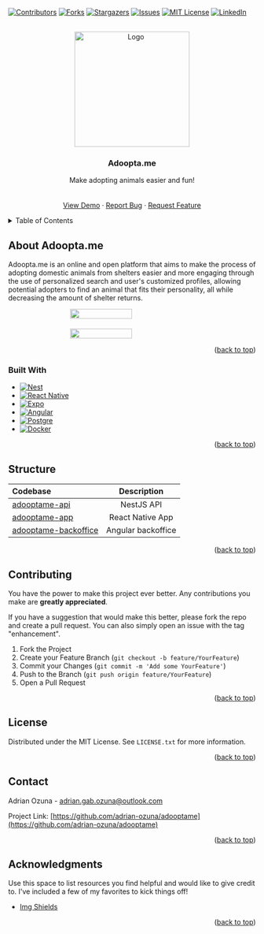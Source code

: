 <a name="readme-top"></a>
<!--
*** Thanks for checking out the Best-README-Template. If you have a suggestion
*** that would make this better, please fork the repo and create a pull request
*** or simply open an issue with the tag "enhancement".
*** Don't forget to give the project a star!
*** Thanks again! Now go create something AMAZING! :D
-->



<!-- PROJECT SHIELDS -->
<!--
*** I'm using markdown "reference style" links for readability.
*** Reference links are enclosed in brackets [ ] instead of parentheses ( ).
*** See the bottom of this document for the declaration of the reference variables
*** for contributors-url, forks-url, etc. This is an optional, concise syntax you may use.
*** https://www.markdownguide.org/basic-syntax/#reference-style-links
-->
[![Contributors][contributors-shield]][contributors-url]
[![Forks][forks-shield]][forks-url]
[![Stargazers][stars-shield]][stars-url]
[![Issues][issues-shield]][issues-url]
[![MIT License][license-shield]][license-url]
[![LinkedIn][linkedin-shield]][linkedin-url]



<!-- PROJECT LOGO -->
<br />
<div align="center">
  <a href="https://github.com/othneildrew/Best-README-Template">
    <img src="https://i.imgur.com/SWgR0FA.png" alt="Logo" width="234">
  </a>

  <h3 align="center">Adoopta.me</h3>

  <p align="center">
    Make adopting animals easier and fun!
    <br />
    <br />
    <br />
    <a href="https://github.com/othneildrew/Best-README-Template">View Demo</a>
    ·
    <a href="https://github.com/othneildrew/Best-README-Template/issues">Report Bug</a>
    ·
    <a href="https://github.com/othneildrew/Best-README-Template/issues">Request Feature</a>
  </p>
</div>



<!-- TABLE OF CONTENTS -->
<details>
  <summary>Table of Contents</summary>
  <ol>
    <li>
      <a href="#about-the-project">About The Project</a>
      <ul>
        <li><a href="#built-with">Built With</a></li>
      </ul>
    </li>
    <li><a href="#contributing">Contributing</a></li>
    <li><a href="#license">License</a></li>
    <li><a href="#contact">Contact</a></li>
    <li><a href="#acknowledgments">Acknowledgments</a></li>
  </ol>
</details>



<!-- ABOUT THE PROJECT -->
## About Adoopta.me

Adoopta.me is an online and open platform that aims to make the process of adopting domestic animals from shelters easier and more engaging through the use of personalized search and user's customized profiles, allowing potential adopters to find an animal that fits their personality, all while decreasing the amount of shelter returns.

<div style="display: flex; align-items: center; flex-direction: column; gap: 1.25rem;">
    <img src='https://i.imgur.com/sqkHAB8.png' width='50%' style="" />
    <img src='https://i.imgur.com/aNJaMrv.png' width='50%' style="" />
</div>

<p align="right">(<a href="#readme-top">back to top</a>)</p>

### Built With

* [![Nest][Nest.JS]][Next-url]
* [![React Native][React-native]][React-native-url]
* [![Expo][Expo]][Expo-url]
* [![Angular][Angular.JS]][Angular-url]
* [![Postgre][PostgreSQL]][postgre-url]
* [![Docker][Docker]][Docker-url]

<p align="right">(<a href="#readme-top">back to top</a>)</p>



<!-- PROJECT STRUCTURE -->

## Structure

| Codebase              |      Description          |
| :-------------------- | :-----------------------: |
| [adooptame-api](adooptame-api)        |      NestJS API           |
| [adooptame-app](adooptame-app)  |      React Native App
| [adooptame-backoffice](adooptame-backoffice)      | Angular backoffice     |

<p align="right">(<a href="#readme-top">back to top</a>)</p>


<!-- CONTRIBUTING -->
## Contributing

You have the power to make this project ever better. Any contributions you make are **greatly appreciated**.

If you have a suggestion that would make this better, please fork the repo and create a pull request. You can also simply open an issue with the tag "enhancement".

1. Fork the Project
2. Create your Feature Branch (`git checkout -b feature/YourFeature`)
3. Commit your Changes (`git commit -m 'Add some YourFeature'`)
4. Push to the Branch (`git push origin feature/YourFeature`)
5. Open a Pull Request

<p align="right">(<a href="#readme-top">back to top</a>)</p>



<!-- LICENSE -->
## License

Distributed under the MIT License. See `LICENSE.txt` for more information.

<p align="right">(<a href="#readme-top">back to top</a>)</p>



<!-- CONTACT -->
## Contact

Adrian Ozuna - adrian.gab.ozuna@outlook.com

Project Link: [https://github.com/adrian-ozuna/adooptame](https://github.com/adrian-ozuna/adooptame)

<p align="right">(<a href="#readme-top">back to top</a>)</p>



<!-- ACKNOWLEDGMENTS -->
## Acknowledgments

Use this space to list resources you find helpful and would like to give credit to. I've included a few of my favorites to kick things off!

* [Img Shields](https://shields.io)

<p align="right">(<a href="#readme-top">back to top</a>)</p>



<!-- MARKDOWN LINKS & IMAGES -->
<!-- https://www.markdownguide.org/basic-syntax/#reference-style-links -->
[contributors-shield]: https://img.shields.io/github/contributors/adrian-ozuna/adooptame.svg?style=for-the-badge
[contributors-url]: https://github.com/othneildrew/Best-README-Template/graphs/contributors
[forks-shield]: https://img.shields.io/github/forks/adrian-ozuna/adooptame.svg?style=for-the-badge
[forks-url]: https://github.com/adrian-ozuna/adooptame/network/members
[stars-shield]: https://img.shields.io/github/stars/adrian-ozuna/adooptame.svg?style=for-the-badge
[stars-url]: https://github.com/adrian-ozuna/adooptame/stargazers
[issues-shield]: https://img.shields.io/github/issues/adrian-ozuna/adooptame.svg?style=for-the-badge
[issues-url]: https://github.com/adrian-ozuna/adooptame/issues
[license-shield]: https://img.shields.io/github/license/adrian-ozuna/adooptame.svg?style=for-the-badge
[license-url]: https://github.com/adrian-ozuna/adooptame/blob/main/LICENSE.txt
[linkedin-shield]: https://img.shields.io/badge/-LinkedIn-black.svg?style=for-the-badge&logo=linkedin&colorB=555
[linkedin-url]: https://www.linkedin.com/in/adrian-ozuna-492169229/
[product-screenshot]: images/screenshot.png
[Nest.js]: https://img.shields.io/badge/nest.js-000000?style=for-the-badge&logo=nestjs&logoColor=E0234E
[Next-url]: https://nextjs.org/
[React-native]: https://img.shields.io/badge/React%20native-000000?style=for-the-badge&logo=react&logoColor=61DAFB
[React-native-url]: https://reactnative.dev/
[Angular.js]: https://img.shields.io/badge/Angular.js-000000?style=for-the-badge&logo=angular&logoColor=dd1b16
[Angular-url]: https://vuejs.org/
[PostgreSQL]: https://img.shields.io/badge/PostgreSQL-000000?style=for-the-badge&logo=postgresql&logoColor=0064a5
[Postgre-url]:https://www.postgresql.org/
[Docker]: https://img.shields.io/badge/Docker-000000?style=for-the-badge&logo=docker&logoColor=1D63ED
[Docker-url]:https://www.docker.com/
[Expo]: https://img.shields.io/badge/Expo-000000?style=for-the-badge&logo=expo&logoColor=ffff
[Expo-url]: https://expo.dev/
